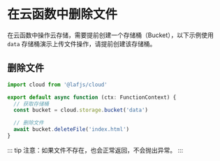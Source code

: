 
# 在云函数中删除文件

在云函数中操作云存储，需要提前创建一个存储桶（Bucket），以下示例使用 `data` 存储桶演示上传文件操作，请提前创建该存储桶。

## 删除文件

```ts
import cloud from '@lafjs/cloud'

export default async function (ctx: FunctionContext) {
  // 获取存储桶
  const bucket = cloud.storage.bucket('data')

  // 删除文件
  await bucket.deleteFile('index.html')
}
```

::: tip
注意：如果文件不存在，也会正常返回，不会抛出异常。
:::
